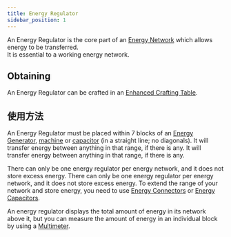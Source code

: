 ```yaml
---
title: Energy Regulator
sidebar_position: 1
---
```


An Energy Regulator is the core part of an [Energy Network](Electric-Machines) which allows energy to be transferred.  
It is essential to a working energy network.

## Obtaining

An Energy Regulator can be crafted in an [Enhanced Crafting Table](Enhanced-Crafting-Table).

## 使用方法

An Energy Regulator must be placed within 7 blocks of an [Energy Generator](Electric-Machines#Energy-generation), [machine](Electric-Machines#Machines) or [capacitor](Energy-Capacitors) (in a straight line; no diagonals). It will transfer energy between anything in that range, if there is any. It will transfer energy between anything in that range, if there is any.

There can only be one energy regulator per energy network, and it does not store excess energy. There can only be one energy regulator per energy network, and it does not store excess energy. To extend the range of your network and store energy, you need to use [Energy Connectors](Energy-Capacitors) or [Energy Capacitors](Energy-Connector).

An energy regulator displays the total amount of energy in its network above it, but you can measure the amount of energy in an individual block by using a [Multimeter](Technical-Gadgets#multimeter).
